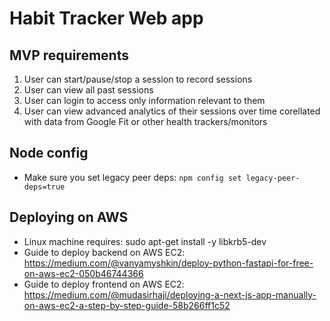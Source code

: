 # Habit Tracker Web app
## MVP requirements
1. User can start/pause/stop a session to record sessions
2. User can view all past sessions
3. User can login to access only information relevant to them
4. User can view advanced analytics of their sessions over time corellated with data from Google Fit or other health trackers/monitors

## Node config
- Make sure you set legacy peer deps: `npm config set legacy-peer-deps=true`

## Deploying on AWS
- Linux machine requires: sudo apt-get install -y libkrb5-dev
- Guide to deploy backend on AWS EC2: https://medium.com/@vanyamyshkin/deploy-python-fastapi-for-free-on-aws-ec2-050b46744366
- Guide to deploy frontend on AWS EC2: https://medium.com/@mudasirhaji/deploying-a-next-js-app-manually-on-aws-ec2-a-step-by-step-guide-58b266ff1c52

